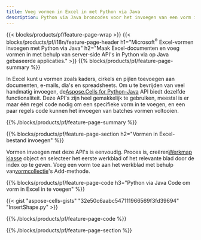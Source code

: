 ```yaml
---
title: Voeg vormen in Excel in met Python via Java
description: Python via Java broncodes voor het invoegen van een vorm in Microsoft Excel-bestanden met behulp van Aspose.Cells for Python via Java Bibliotheek.
---
```

{{< blocks/products/pf/feature-page-wrap >}}
{{< blocks/products/pf/i18n/feature-page-header h1="Microsoft<sup>&reg;</sup> Excel-vormen invoegen met Python via Java" h2="Maak Excel-documenten en voeg vormen in met behulp van server-side API\'s in Python via op Java gebaseerde applicaties." >}}
{{% blocks/products/pf/feature-page-summary %}}

 In Excel kunt u vormen zoals kaders, cirkels en pijlen toevoegen aan documenten, e-mails, dia's en spreadsheets. Om u te bevrijden van veel handmatig invoegen, de[Aspose.Cells for Python-Java](https://releases.aspose.com/cells/python-java) API biedt dezelfde functionaliteit. Deze API's zijn heel gemakkelijk te gebruiken, meestal is er maar één regel code nodig om een specifieke vorm in te voegen, en een paar regels code kunnen het invoegen van batches vormen voltooien.

{{% /blocks/products/pf/feature-page-summary %}}

{{% blocks/products/pf/feature-page-section h2="Vormen in Excel-bestand invoegen" %}}

 Vormen invoegen met deze API's is eenvoudig. Proces is, creëren[Werkmap klasse](https://reference.aspose.com/cells/python-java/asposecells.api/Workbook) object en selecteer het eerste werkblad of het relevante blad door de index op te geven. Voeg een vorm toe aan het werkblad met behulp van[vormcollectie](https://reference.aspose.com/cells/python-java/asposecells.api/ShapeCollection)'s Add-methode.

{{% blocks/products/pf/feature-page-code h3="Python via Java Code om vorm in Excel in te voegen" %}}

{{< gist "aspose-cells-gists" "32e50c6aabc547111966569f3fd39694" "InsertShape.py" >}}

{{% /blocks/products/pf/feature-page-code %}}

{{% /blocks/products/pf/feature-page-section %}}
